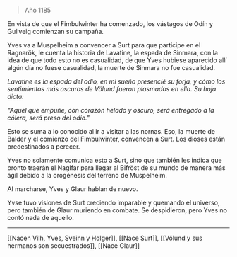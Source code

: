 > Año 1185

En vista de que el Fimbulwinter ha comenzado, los vástagos de Odín y Gullveig comienzan su campaña.

Yves va a Muspelheim a convencer a Surt para que participe en el Ragnarök, le cuenta la historia de Lavatine, la espada de Sinmara, con la idea de que todo esto no es casualidad, de que Yves hubiese aparecido allí algún día no fuese casualidad, la muerte de Sinmara no fue casualidad.

*Lavatine es la espada del odio, en mi sueño presencié su forja, y cómo los sentimientos más oscuros de Völund fueron plasmados en ella. Su hoja dicta:*

*"Aquel que empuñe, con corazón helado y oscuro, será entregado a la cólera, será preso del odio."*

 Esto se suma a lo conocido al ir a visitar a las nornas. Eso, la muerte de Balder y el comienzo del Fimbulwinter, convencen a Surt. Los dioses están predestinados a perecer.

Yves no solamente comunica esto a Surt, sino que también les indica que pronto traerán el Naglfar para llegar al Bifröst de su mundo de manera más ágil debido a la orogénesis del terreno de Muspelheim.

Al marcharse, Yves y Glaur hablan de nuevo.

Yvse tuvo visiones de Surt creciendo imparable y quemando el universo, pero también de Glaur muriendo en combate. Se despidieron, pero Yves no contó nada de aquello.

---

[[Nacen Vilh, Yves, Sveinn y Holger]], [[Nace Surt]], [[Völund y sus hermanos son secuestrados]], [[Nace Glaur]]